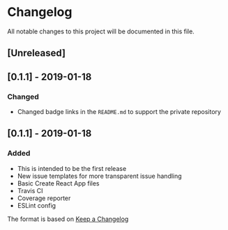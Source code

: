 # Changelog
All notable changes to this project will be documented in this file.

## [Unreleased]

## [0.1.1] - 2019-01-18
### Changed
- Changed badge links in the `README.md` to support the private repository

## [0.1.1] - 2019-01-18
### Added
- This is intended to be the first release
- New issue templates for more transparent issue handling
- Basic Create React App files
- Travis CI
- Coverage reporter
- ESLint config

The format is based on [Keep a Changelog](https://keepachangelog.com/en/1.0.0/)